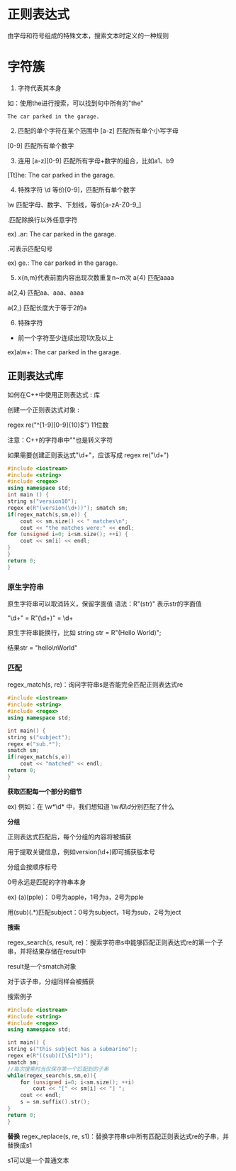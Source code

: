 # 正则表达式
由字母和符号组成的特殊文本，搜索文本时定义的一种规则

# 字符簇
1. 字符代表其本身
 
如：使用the进行搜索，可以找到句中所有的"the"

	The car parked in the garage.

2. 匹配的单个字符在某个范围中
[a-z] 匹配所有单个小写字母

[0-9] 匹配所有单个数字

3. 连用
[a-z][0-9] 匹配所有字母+数字的组合，比如a1、b9

[Tt]he: The car parked in the garage.

4. 特殊字符
\d 等价[0-9]，匹配所有单个数字

\w 匹配字母、数字、下划线，等价[a-zA-Z0-9_]

.匹配除换行以外任意字符

ex) .ar: The car parked in the garage.

\.可表示匹配句号

ex) ge\.: The car parked in the garage.

5. x{n,m}代表前面内容出现次数重复n~m次
a{4} 匹配aaaa

a{2,4} 匹配aa、aaa、aaaa

a{2,} 匹配长度大于等于2的a

6. 特殊字符
+ 前一个字符至少连续出现1次及以上

ex)a\w+: The car parked in the garage.

## **正则表达式库 <regex>**

如何在C++中使用正则表达式 : <regex>库

创建一个正则表达式对象 :

regex re("^[1-9][0-9]{10}$")  11位数

注意：C++的字符串中"\"也是转义字符

如果需要创建正则表达式"\d+"，应该写成
regex re("\\d+")

```C++
#include <iostream>
#include <string>
#include <regex>
using namespace std;
int main () {
string s("version10");
regex e(R"(version(\d+))"); smatch sm;
if(regex_match(s,sm,e)) {
	cout << sm.size() << " matches\n";
	cout << "the matches were:" << endl;
for (unsigned i=0; i<sm.size(); ++i) {
	cout << sm[i] << endl;
}
}
return 0;
}
```

### **原生字符串**
原生字符串可以取消转义，保留字面值
语法：R"(str)" 表示str的字面值

"\\d+" = R"(\d+)" = \d+

原生字符串能换行，比如
	string str = R"(Hello
World)";

结果str = "hello\nWorld"


### **匹配**
regex_match(s, re)：询问字符串s是否能完全匹配正则表达式re
```C++
#include <iostream>
#include <string>
#include <regex>
using namespace std;

int main() {
string s("subject");
regex e("sub.*");
smatch sm;
if(regex_match(s,e))
	cout << "matched" << endl;
return 0;
}
```
**获取匹配每一个部分的细节**

ex) 例如：在 \w*\d* 中，我们想知道 \w*和\d*分别匹配了什么

**分组**

正则表达式匹配后，每个分组的内容将被捕获

用于提取关键信息，例如version(\d+)即可捕获版本号

分组会按顺序标号

0号永远是匹配的字符串本身

ex)
(a)(pple)： 0号为apple，1号为a，2号为pple

用(sub)(.*)匹配subject：0号为subject，1号为sub，2号为ject

**搜索**

regex_search(s, result, re)：搜索字符串s中能够匹配正则表达式re的第一个子串，并将结果存储在result中

result是一个smatch对象

对于该子串，分组同样会被捕获

搜索例子
```C++
#include <iostream>
#include <string>
#include <regex>
using namespace std;

int main() {
string s("this subject has a submarine");
regex e(R"((sub)([\S]*))");
smatch sm;
//每次搜索时当仅保存第一个匹配到的子串
while(regex_search(s,sm,e)){
	for (unsigned i=0; i<sm.size(); ++i)
		cout << "[" << sm[i] << "] ";
	cout << endl;
	s = sm.suffix().str();
}
return 0;
}

```

**替换**
regex_replace(s, re, s1)：替换字符串s中所有匹配正则表达式re的子串，并替换成s1

s1可以是一个普通文本

